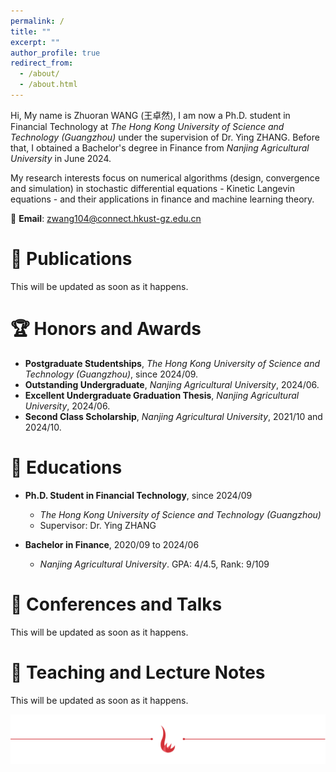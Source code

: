 ```yaml
---
permalink: /
title: ""
excerpt: ""
author_profile: true
redirect_from: 
  - /about/
  - /about.html
---
```


Hi, My name is Zhuoran WANG (王卓然), I am now a Ph.D. student in Financial Technology at *The Hong Kong University of Science and Technology (Guangzhou)* under the supervision of Dr. Ying ZHANG. Before that, I obtained a Bachelor's degree in Finance from *Nanjing Agricultural University* in June 2024.

My research interests focus on numerical algorithms (design, convergence and simulation) in stochastic differential equations - Kinetic Langevin equations - and their applications in finance and machine learning theory.

📧 **Email**: zwang104@connect.hkust-gz.edu.cn

# 📝 Publications 
This will be updated as soon as it happens.

# 🏆 Honors and Awards
+ **Postgraduate Studentships**, *The Hong Kong University of Science and Technology (Guangzhou)*, since 2024/09.
+ **Outstanding Undergraduate**, *Nanjing Agricultural University*, 2024/06. 
+ **Excellent Undergraduate Graduation Thesis**, *Nanjing Agricultural University*, 2024/06.
+ **Second Class Scholarship**, *Nanjing Agricultural University*, 2021/10 and 2024/10.

# 📖 Educations
+ **Ph.D. Student in Financial Technology**, since 2024/09
  + *The Hong Kong University of Science and Technology (Guangzhou)*
  + Supervisor: Dr. Ying ZHANG

+ **Bachelor in Finance**, 2020/09 to 2024/06
  + *Nanjing Agricultural University*. GPA: 4/4.5, Rank: 9/109

# 🏫 Conferences and Talks
This will be updated as soon as it happens.

# 📗 Teaching and Lecture Notes

This will be updated as soon as it happens.

![HKUSTGZ](../images/hn.png)
